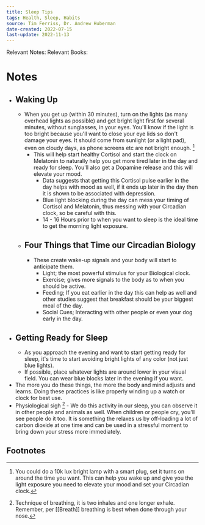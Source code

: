 ```yaml
---
title: Sleep Tips
tags: Health, Sleep, Habits
source: Tim Ferriss, Dr. Andrew Huberman
date-created: 2022-07-15
last-update: 2022-11-13
---
```

Relevant Notes: 
Relevant Books: 

# Notes
- ## Waking Up
	- When you get up (within 30 minutes), turn on the lights (as many overhead lights as possible) and get bright light first for several minutes, without sunglasses, in your eyes. You'll know if the light is too bright because you'll want to close your eye lids so don't damage your eyes. It should come from sunlight (or a light pad), even on cloudy days, as phone screens etc are not bright enough. [^1]
		- This will help start healthy Cortisol and start the clock on Melatonin to naturally help you get more tired later in the day and ready for sleep. You'll also get a Dopamine release and this will elevate your mood.
			- Data suggests that getting this Cortisol pulse earlier in the day helps with mood as well, if it ends up later in the day then it is shown to be associated with depression.
			- Blue light blocking during the day can mess your timing of Cortisol and Melatonin, thus messing with your Circadian clock, so be careful with this.
			- 14 - 16 Hours prior to when you want to sleep is the ideal time to get the morning light exposure.
	- ## Four Things that Time our Circadian Biology
		- These create wake-up signals and your body will start to anticipate them.
			- Light; the most powerful stimulus for your Biological clock.
			- Exercise; gives more signals to the body as to when you should be active.
			- Feeding; If you eat earlier in the day this can help as well and other studies suggest that breakfast should be your biggest meal of the day.
			- Social Cues; Interacting with other people or even your dog early in the day.
- ## Getting Ready for Sleep
	- As you approach the evening and want to start getting ready for sleep, it's time to start avoiding bright lights of any color (not just blue lights).
	- If possible, place whatever lights are around lower in your visual field. You can wear blue blocks later in the evening if you want. 
- The more you do these things, the more the body and mind adjusts and learns. Doing these practices is like properly winding up a watch or clock for best use.
- Physiological sigh [^2] - We do this activity in our sleep, you can observe it in other people and animals as well. When children or people cry, you'll see people do it too. It is something the relaxes us by off-loading a lot of carbon dioxide at one time and can be used in a stressful moment to bring down your stress more immediately.

## Footnotes
[^1]: You could do a 10k lux bright lamp with a smart plug, set it turns on around the time you want. This can help you wake up and give you the light exposure you need to elevate your mood and set your Circadian clock. 
[^2]: Technique of breathing, it is two inhales and one longer exhale. Remember, per [[Breath]] breathing is best when done through your nose.  